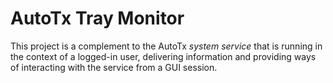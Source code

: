 # AutoTx Tray Monitor

This project is a complement to the AutoTx *system service* that is running in
the context of a logged-in user, delivering information and providing ways of
interacting with the service from a GUI session.